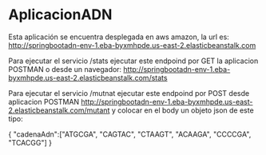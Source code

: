 # AplicacionADN
Esta aplicación se encuentra desplegada en aws amazon, la url es: http://springbootadn-env-1.eba-byxmhpde.us-east-2.elasticbeanstalk.com

Para ejecutar el servicio /stats ejecutar este endpoind por GET la aplicacion POSTMAN o desde un navegador: http://springbootadn-env-1.eba-byxmhpde.us-east-2.elasticbeanstalk.com/stats

Para ejecutar el servicio /mutnat ejecutar este endpoind por POST desde  aplicacion POSTMAN http://springbootadn-env-1.eba-byxmhpde.us-east-2.elasticbeanstalk.com/mutant
y colocar en el body un objeto json de este tipo:

{
"cadenaAdn":["ATGCGA", "CAGTAC", "CTAAGT", "ACAAGA", "CCCCGA", "TCACGG"]
}

